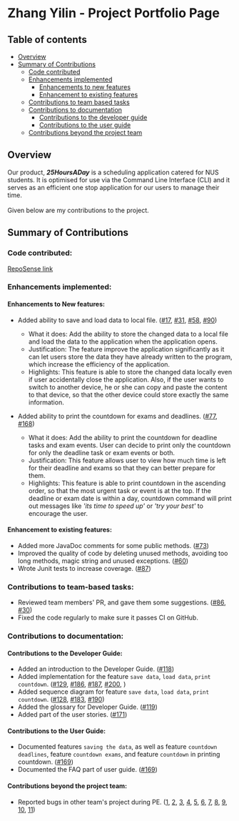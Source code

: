 # Zhang Yilin - Project Portfolio Page
## Table of contents
* [Overview](#overview)
* [Summary of Contributions](#summary-of-contributions)
  * [Code contributed](#code-contributed)
  * [Enhancements implemented](#enhancements-implemented)
    * [Enhancements to new features](#enhancements-to-new-features)
    * [Enhancement to existing features](#enhancement-to-existing-features)
  * [Contributions to team based tasks](#contributions-to-team-based-tasks)
  * [Contributions to documentation](#contributions-to-documentation)
    * [Contributions to the developer guide](#contributions-to-the-developer-guide)
    * [Contributions to the user guide](#contributions-to-the-user-guide)
  * [Contributions beyond the project team](#contributions-beyond-the-project-team)
    
## Overview
Our product, **_25HoursADay_** is a scheduling application catered for NUS students. 
It is optimised for use via the Command Line Interface (CLI) and it serves as an efficient one stop application for our users to manage their time. <br/>
<br/>
Given below are my contributions to the project. <br/>
## Summary of Contributions
### Code contributed:
[RepoSense link](https://nus-cs2113-ay2021s1.github.io/tp-dashboard/#breakdown=true&search=zhangyilin0203)
### Enhancements implemented:
#### Enhancements to New features:
* Added ability to save and load data to local file.
 ([\#17](https://github.com/AY2021S1-CS2113T-T12-2/tp/pull/17),
  [\#31](https://github.com/AY2021S1-CS2113T-T12-2/tp/pull/31),
  [\#58](https://github.com/AY2021S1-CS2113T-T12-2/tp/pull/58),
  [\#90](https://github.com/AY2021S1-CS2113T-T12-2/tp/pull/90))
  * What it does: Add the ability to store the changed data to a local file
                   and load the data to the application when the application opens.
  * Justification: The feature improve the application significantly as it can let users store the data they have 
                   already written to the program, which increase the efficiency of the application.
  * Highlights: This feature is able to store the changed data locally even if user accidentally close the application.
                Also, if the user wants to switch to another device, he or she can copy and paste the content to that device,
                so that the other device could store exactly the same information.

* Added ability to print the countdown for exams and deadlines.
  ([\#77](https://github.com/AY2021S1-CS2113T-T12-2/tp/pull/77),
   [\#168](https://github.com/AY2021S1-CS2113T-T12-2/tp/pull/168))
   * What it does: Add the ability to print the countdown for deadline tasks and exam events.
                   User can decide to print only the countdown for only the deadline task or exam events or both.
   * Justification: This feature allows user to view how much time is left for their deadline and exams so that they can
                    better prepare for them.
   * Highlights: This feature is able to print countdown in the ascending order, so that the most urgent task 
                 or event is at the top. If the deadline or exam date is within a day, countdown command will print out
                 messages like *'its time to speed up'* or *'try your best'* to encourage the user.
#### Enhancement to existing features:
* Added more JavaDoc comments for some public methods.
  ([\#73](https://github.com/AY2021S1-CS2113T-T12-2/tp/pull/73))
* Improved the quality of code by deleting unused methods, avoiding too long methods, magic string and unused exceptions.
  ([\#60](https://github.com/AY2021S1-CS2113T-T12-2/tp/pull/60))
* Wrote Junit tests to increase coverage.
  ([\#87](https://github.com/AY2021S1-CS2113T-T12-2/tp/pull/87))
### Contributions to team-based tasks:
* Reviewed team members' PR, and gave them some suggestions.
  ([\#86](https://github.com/AY2021S1-CS2113T-T12-2/tp/pull/86),
   [\#30](https://github.com/AY2021S1-CS2113T-T12-2/tp/pull/30))
* Fixed the code regularly to make sure it passes CI on GitHub.
### Contributions to documentation:
#### Contributions to the Developer Guide:
* Added an introduction to the Developer Guide.
  ([\#118](https://github.com/AY2021S1-CS2113T-T12-2/tp/pull/118))
* Added implementation for the feature `save data`, `load data`, `print countdown`.
  ([\#129](https://github.com/AY2021S1-CS2113T-T12-2/tp/pull/129),
   [\#186](https://github.com/AY2021S1-CS2113T-T12-2/tp/pull/186),
   [\#187](https://github.com/AY2021S1-CS2113T-T12-2/tp/pull/187),
   [\#200](https://github.com/AY2021S1-CS2113T-T12-2/tp/pull/200),
   )
* Added sequence diagram for feature `save data`, `load data`, `print countdown`.
  ([\#128](https://github.com/AY2021S1-CS2113T-T12-2/tp/pull/128),
   [\#183](https://github.com/AY2021S1-CS2113T-T12-2/tp/pull/183),
   [\#190](https://github.com/AY2021S1-CS2113T-T12-2/tp/pull/190))
* Added the glossary for Developer Guide.
  ([\#119](https://github.com/AY2021S1-CS2113T-T12-2/tp/pull/119))
* Added part of the user stories.
  ([\#171](https://github.com/AY2021S1-CS2113T-T12-2/tp/pull/171))
  
#### Contributions to the User Guide:
* Documented features `saving the data`, as well as feature `countdown deadlines`, feature `countdown exams`, and feature `countdown` 
  in printing countdown.
  ([\#169](https://github.com/AY2021S1-CS2113T-T12-2/tp/pull/169))
* Documented the FAQ part of user guide.
  ([\#169](https://github.com/AY2021S1-CS2113T-T12-2/tp/pull/169))
#### Contributions beyond the project team:
* Reported bugs in other team's project during PE.
  ([1](https://github.com/Zhangyilin0203/ped/issues/1),
   [2](https://github.com/Zhangyilin0203/ped/issues/2),
   [3](https://github.com/Zhangyilin0203/ped/issues/3),
   [4](https://github.com/Zhangyilin0203/ped/issues/4),
   [5](https://github.com/Zhangyilin0203/ped/issues/5),
   [6](https://github.com/Zhangyilin0203/ped/issues/6),
   [7](https://github.com/Zhangyilin0203/ped/issues/7),
   [8](https://github.com/Zhangyilin0203/ped/issues/8),
   [9](https://github.com/Zhangyilin0203/ped/issues/10),
   [10](https://github.com/Zhangyilin0203/ped/issues/11),
   [11](https://github.com/Zhangyilin0203/ped/issues/12))